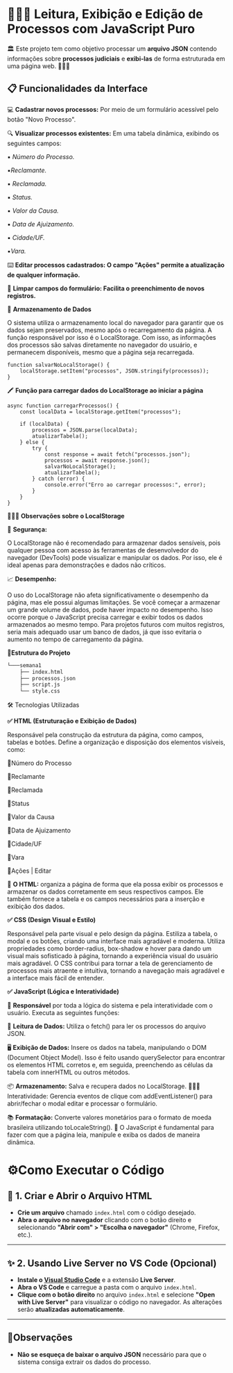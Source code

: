 # 👩🏻‍💻 Leitura, Exibição e Edição de Processos com JavaScript Puro

🏛️ Este projeto tem como objetivo processar um **arquivo JSON** contendo informações sobre **processos judiciais** e **exibi-las** de forma estruturada em uma página web. 👩🏻‍⚖️

## 📋 Funcionalidades da Interface

 💻 **Cadastrar novos processos:**
Por meio de um formulário acessível pelo botão 
"Novo Processo".

🔍 **Visualizar processos existentes:**
Em uma tabela dinâmica, exibindo os seguintes campos:


▪️ *Número do Processo.*

▪️*Reclamante.*

▪️ *Reclamada.*

▪️ *Status.*

▪️ *Valor da Causa.*

▪️ *Data de Ajuizamento.*

▪️ *Cidade/UF.*

▪️*Vara.*

  ⌨️ ️**Editar processos cadastrados: O campo "Ações" permite a atualização de qualquer informação.**

 🧼 **Limpar campos do formulário: Facilita o preenchimento de novos registros.**

 
🎲 **Armazenamento de Dados**

O sistema utiliza o armazenamento local do navegador para garantir que os dados sejam preservados, mesmo após o recarregamento da página. A função responsável por isso é o LocalStorage. Com isso, as informações dos processos são salvas diretamente no navegador do usuário, e permanecem disponíveis, mesmo que a página seja recarregada.


```
function salvarNoLocalStorage() {
    localStorage.setItem("processos", JSON.stringify(processos));
}
```


🖍️ **Função para carregar dados do LocalStorage ao iniciar a página**

```
async function carregarProcessos() {
    const localData = localStorage.getItem("processos");

    if (localData) {
        processos = JSON.parse(localData);
        atualizarTabela();
    } else {
        try {
            const response = await fetch("processos.json");
            processos = await response.json();
            salvarNoLocalStorage();
            atualizarTabela();
        } catch (error) {
            console.error("Erro ao carregar processos:", error);
        }
    }
}
```

🕵🏻‍♀️ **Observações sobre o LocalStorage**

🚧 **Segurança:**

 O LocalStorage não é recomendado para armazenar dados sensíveis, pois qualquer pessoa com acesso às ferramentas de desenvolvedor do navegador (DevTools) pode visualizar e manipular os dados. Por isso, ele é ideal apenas para demonstrações e dados não críticos.

📈 **Desempenho:**

O uso do LocalStorage não afeta significativamente o desempenho da página, mas ele possui algumas limitações. Se você começar a armazenar um grande volume de dados, pode haver impacto no desempenho. Isso ocorre porque o JavaScript precisa carregar e exibir todos os dados armazenados ao mesmo tempo. Para projetos futuros com muitos registros, seria mais adequado usar um banco de dados, já que isso evitaria o aumento no tempo de carregamento da página.

📐**Estrutura do Projeto**


```markdown
└───semana1
    ├── index.html
    ├── processos.json
    ├── script.js
    └── style.css

```



🛠️ Tecnologias Utilizadas

**✅ HTML (Estruturação e Exibição de Dados)**

Responsável pela construção da estrutura da página, como campos, tabelas e botões. Define a organização e disposição dos elementos visíveis, como:

📌Número do Processo

📌Reclamante

📌Reclamada

📌Status

📌Valor da Causa

📌Data de Ajuizamento

📌Cidade/UF

📌Vara

📌Ações | Editar

💎 **O HTML:** organiza a página de forma que ela possa exibir os processos e armazenar os dados corretamente em seus respectivos campos. Ele também fornece a tabela e os campos necessários para a inserção e exibição dos dados.

**✅ CSS (Design Visual e Estilo)**

Responsável pela parte visual e pelo design da página. Estiliza a tabela, o modal e os botões, criando uma interface mais agradável e moderna. Utiliza propriedades como border-radius, box-shadow e hover para dando um visual mais sofisticado à página, tornando a experiência visual do usuário mais agradável.
O CSS contribui para tornar a tela de gerenciamento de processos mais atraente e intuitiva, tornando a navegação mais agradável e a interface mais fácil de entender.

**✅ JavaScript (Lógica e Interatividade)**

🧠 **Responsável** por toda a lógica do sistema e pela interatividade com o usuário. Executa as seguintes funções:

🎲 **Leitura de Dados:** Utiliza o fetch() para ler os processos do arquivo JSON.

🖥️ **Exibição de Dados:** Insere os dados na tabela, manipulando o DOM (Document Object Model). Isso é feito usando querySelector para encontrar os elementos HTML corretos e, em seguida, preenchendo as células da tabela com innerHTML ou outros métodos.

📦 **Armazenamento:** Salva e recupera dados no LocalStorage.
👨🏻‍💻 Interatividade: Gerencia eventos de clique com addEventListener() para abrir/fechar o modal editar e processar o formulário.

📚 **Formatação:** Converte valores monetários para o formato de moeda brasileira utilizando toLocaleString().
💎 O JavaScript é fundamental para fazer com que a página leia, manipule e exiba os dados de maneira dinâmica.


# ⚙️Como Executar o Código


## 📝 1. Criar e Abrir o Arquivo HTML


- **Crie um arquivo** chamado `index.html` com o código desejado.
- **Abra o arquivo no navegador** clicando com o botão direito e selecionando **"Abrir com" > "Escolha o navegador"** (Chrome, Firefox, etc.).

---

## ✨ 2. Usando Live Server no VS Code (Opcional)

- **Instale o [Visual Studio Code](https://code.visualstudio.com/)** e a extensão **Live Server**.
- **Abra o VS Code** e carregue a pasta com o arquivo `index.html`.
- **Clique com o botão direito** no arquivo `index.html` e selecione **"Open with Live Server"** para visualizar o código no navegador. As alterações serão **atualizadas automaticamente**.

---

 ## 🚀Observações

- **Não se esqueça de baixar o arquivo JSON** necessário para que o sistema consiga extrair os dados do processo.
